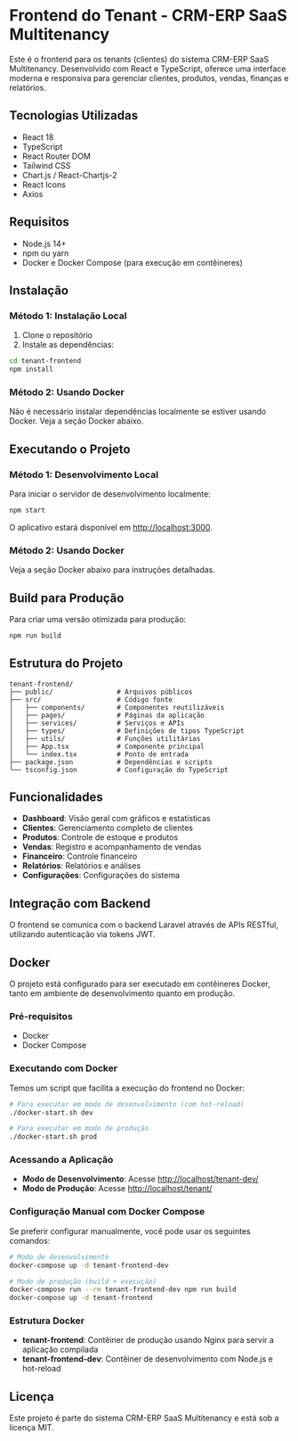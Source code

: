 # Frontend do Tenant - CRM-ERP SaaS Multitenancy

Este é o frontend para os tenants (clientes) do sistema CRM-ERP SaaS Multitenancy. Desenvolvido com React e TypeScript, oferece uma interface moderna e responsiva para gerenciar clientes, produtos, vendas, finanças e relatórios.

## Tecnologias Utilizadas

- React 18
- TypeScript
- React Router DOM
- Tailwind CSS
- Chart.js / React-Chartjs-2
- React Icons
- Axios

## Requisitos

- Node.js 14+
- npm ou yarn
- Docker e Docker Compose (para execução em contêineres)

## Instalação

### Método 1: Instalação Local

1. Clone o repositório
2. Instale as dependências:

```bash
cd tenant-frontend
npm install
```

### Método 2: Usando Docker

Não é necessário instalar dependências localmente se estiver usando Docker. Veja a seção Docker abaixo.

## Executando o Projeto

### Método 1: Desenvolvimento Local

Para iniciar o servidor de desenvolvimento localmente:

```bash
npm start
```

O aplicativo estará disponível em [http://localhost:3000](http://localhost:3000).

### Método 2: Usando Docker

Veja a seção Docker abaixo para instruções detalhadas.

## Build para Produção

Para criar uma versão otimizada para produção:

```bash
npm run build
```

## Estrutura do Projeto

```
tenant-frontend/
├── public/                # Arquivos públicos
├── src/                   # Código fonte
│   ├── components/        # Componentes reutilizáveis
│   ├── pages/             # Páginas da aplicação
│   ├── services/          # Serviços e APIs
│   ├── types/             # Definições de tipos TypeScript
│   ├── utils/             # Funções utilitárias
│   ├── App.tsx            # Componente principal
│   └── index.tsx          # Ponto de entrada
├── package.json           # Dependências e scripts
└── tsconfig.json          # Configuração do TypeScript
```

## Funcionalidades

- **Dashboard**: Visão geral com gráficos e estatísticas
- **Clientes**: Gerenciamento completo de clientes
- **Produtos**: Controle de estoque e produtos
- **Vendas**: Registro e acompanhamento de vendas
- **Financeiro**: Controle financeiro
- **Relatórios**: Relatórios e análises
- **Configurações**: Configurações do sistema

## Integração com Backend

O frontend se comunica com o backend Laravel através de APIs RESTful, utilizando autenticação via tokens JWT.

## Docker

O projeto está configurado para ser executado em contêineres Docker, tanto em ambiente de desenvolvimento quanto em produção.

### Pré-requisitos

- Docker
- Docker Compose

### Executando com Docker

Temos um script que facilita a execução do frontend no Docker:

```bash
# Para executar em modo de desenvolvimento (com hot-reload)
./docker-start.sh dev

# Para executar em modo de produção
./docker-start.sh prod
```

### Acessando a Aplicação

- **Modo de Desenvolvimento**: Acesse [http://localhost/tenant-dev/](http://localhost/tenant-dev/)
- **Modo de Produção**: Acesse [http://localhost/tenant/](http://localhost/tenant/)

### Configuração Manual com Docker Compose

Se preferir configurar manualmente, você pode usar os seguintes comandos:

```bash
# Modo de desenvolvimento
docker-compose up -d tenant-frontend-dev

# Modo de produção (build + execução)
docker-compose run --rm tenant-frontend-dev npm run build
docker-compose up -d tenant-frontend
```

### Estrutura Docker

- **tenant-frontend**: Contêiner de produção usando Nginx para servir a aplicação compilada
- **tenant-frontend-dev**: Contêiner de desenvolvimento com Node.js e hot-reload

## Licença

Este projeto é parte do sistema CRM-ERP SaaS Multitenancy e está sob a licença MIT.